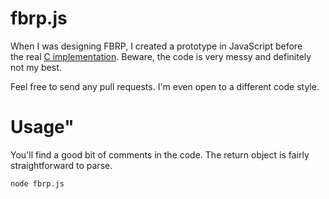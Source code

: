 # fbrp.js
When I was designing FBRP, I created a prototype in JavaScript before  
the real [C implementation](https://code.heb12.com/heb12/fbrp). Beware, the code is very messy and definitely  
not my best.  

Feel free to send any pull requests. I'm even open to a different code style.  

# Usage"
You'll find a good bit of comments in the code.
The return object is fairly straightforward to parse.
```
node fbrp.js
```
